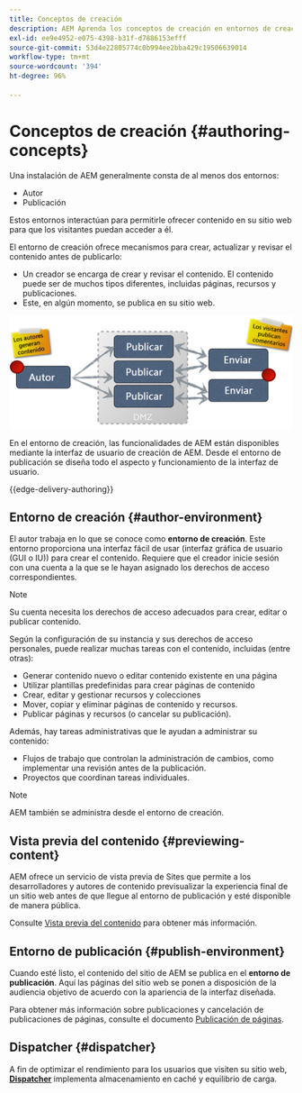 ```yaml
---
title: Conceptos de creación
description: AEM Aprenda los conceptos de creación en entornos de creación, publicación y previsualización de, usando el autor.
exl-id: ee9e4952-e075-4398-b31f-d7886153efff
source-git-commit: 53d4e22805774c0b994ee2bba429c19506639014
workflow-type: tm+mt
source-wordcount: '394'
ht-degree: 96%

---
```



# Conceptos de creación {#authoring-concepts}

Una instalación de AEM generalmente consta de al menos dos entornos:

* Autor
* Publicación

Estos entornos interactúan para permitirle ofrecer contenido en su sitio web para que los visitantes puedan acceder a él.

El entorno de creación ofrece mecanismos para crear, actualizar y revisar el contenido antes de publicarlo:

* Un creador se encarga de crear y revisar el contenido. El contenido puede ser de muchos tipos diferentes, incluidas páginas, recursos y publicaciones.
* Este, en algún momento, se publica en su sitio web.

![Diagrama del creador, el editor y los distribuidores](/help/sites-cloud/authoring/assets/author-publish.png)

En el entorno de creación, las funcionalidades de AEM están disponibles mediante la interfaz de usuario de creación de AEM. Desde el entorno de publicación se diseña todo el aspecto y funcionamiento de la interfaz de usuario.

{{edge-delivery-authoring}}

## Entorno de creación {#author-environment}

El autor trabaja en lo que se conoce como **entorno de creación**. Este entorno proporciona una interfaz fácil de usar (interfaz gráfica de usuario (GUI o IU)) para crear el contenido. Requiere que el creador inicie sesión con una cuenta a la que se le hayan asignado los derechos de acceso correspondientes.

>[!NOTE]
>
>Su cuenta necesita los derechos de acceso adecuados para crear, editar o publicar contenido.

Según la configuración de su instancia y sus derechos de acceso personales, puede realizar muchas tareas con el contenido, incluidas (entre otras):

* Generar contenido nuevo o editar contenido existente en una página
* Utilizar plantillas predefinidas para crear páginas de contenido
* Crear, editar y gestionar recursos y colecciones
* Mover, copiar y eliminar páginas de contenido y recursos.
* Publicar páginas y recursos (o cancelar su publicación).

Además, hay tareas administrativas que le ayudan a administrar su contenido:

* Flujos de trabajo que controlan la administración de cambios, como implementar una revisión antes de la publicación.
* Proyectos que coordinan tareas individuales.

>[!NOTE]
>
>AEM también se administra desde el entorno de creación.

## Vista previa del contenido {#previewing-content}

AEM ofrece un servicio de vista previa de Sites que permite a los desarrolladores y autores de contenido previsualizar la experiencia final de un sitio web antes de que llegue al entorno de publicación y esté disponible de manera pública.

Consulte [Vista previa del contenido](/help/sites-cloud/authoring/fundamentals/previewing-content.md) para obtener más información.

## Entorno de publicación {#publish-environment}

Cuando esté listo, el contenido del sitio de AEM se publica en el **entorno de publicación**. Aquí las páginas del sitio web se ponen a disposición de la audiencia objetivo de acuerdo con la apariencia de la interfaz diseñada.

Para obtener más información sobre publicaciones y cancelación de publicaciones de páginas, consulte el documento [Publicación de páginas](/help/sites-cloud/authoring/fundamentals/publishing-pages.md).

## Dispatcher {#dispatcher}

A fin de optimizar el rendimiento para los usuarios que visiten su sitio web, **[Dispatcher](/help/implementing/dispatcher/overview.md)** implementa almacenamiento en caché y equilibrio de carga.
